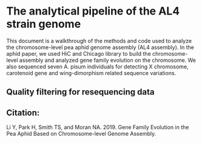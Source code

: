 # The analytical pipeline of the AL4 strain genome
This document is a walkthrough of the methods and code used to analyze the chromosome-level pea aphid genome assembly (AL4 assembly). In the aphid paper, we used HiC and Chicago library to build the chromosome-level assembly and analyzed gene family evolution on the chromosome. We also sequenced seven A. pisum individuals for detecting X chromosome, carotenoid gene and wing-dimorphism related sequence variations. 


## Quality filtering for resequencing data

## Citation:
Li Y, Park H, Smith TS, and Moran NA. 2019. Gene Family Evolution in the Pea Aphid Based on Chromosome-level Genome Assembly. 


